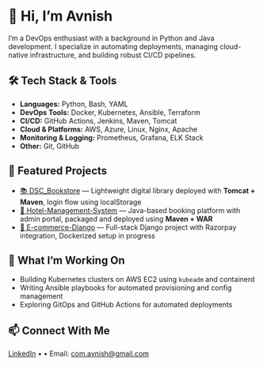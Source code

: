 # 👋 Hi, I’m Avnish  
I’m a DevOps enthusiast with a background in Python and Java development. I specialize in automating deployments, managing cloud-native infrastructure, and building robust CI/CD pipelines.

## 🛠️ Tech Stack & Tools
- **Languages:** Python, Bash, YAML  
- **DevOps Tools:** Docker, Kubernetes, Ansible, Terraform  
- **CI/CD:** GitHub Actions, Jenkins, Maven, Tomcat  
- **Cloud & Platforms:** AWS, Azure, Linux, Nginx, Apache  
- **Monitoring & Logging:** Prometheus, Grafana, ELK Stack  
- **Other:** Git, GitHub

## 🚀 Featured Projects
- [📚 DSC_Bookstore](https://github.com/Avnish-web/DSC_Bookstore) — Lightweight digital library deployed with **Tomcat + Maven**, login flow using localStorage  
- [🏨 Hotel-Management-System](https://github.com/Avnish-web/Hotel-Management-system) — Java-based booking platform with admin portal, packaged and deployed using **Maven + WAR**  
- [🛒 E-commerce-Django](https://github.com/Avnish-web/e-commerce-Django) — Full-stack Django project with Razorpay integration, Dockerized setup in progress  

## 🧠 What I’m Working On
- Building Kubernetes clusters on AWS EC2 using `kubeadm` and containerd  
- Writing Ansible playbooks for automated provisioning and config management  
- Exploring GitOps and GitHub Actions for automated deployments  

## 📫 Connect With Me
[LinkedIn](https://www.linkedin.com/in/avneesh-sharma-1423b2270/) •  • Email: com.avnish@gmail.com
